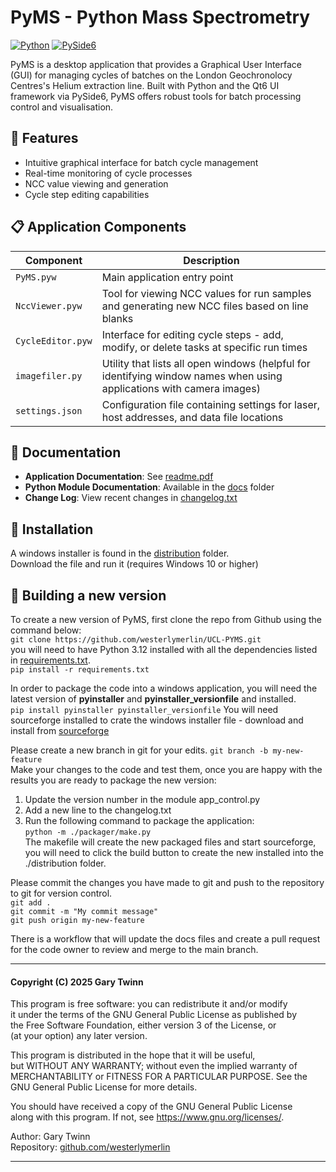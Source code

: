 # PyMS - Python Mass Spectrometry 

[![Python](https://img.shields.io/badge/Python-3.12-blue.svg)](https://www.python.org/)
[![PySide6](https://img.shields.io/badge/PySide6-Qt6-green.svg)](https://wiki.qt.io/Qt_for_Python)

PyMS is a desktop application that provides a Graphical User Interface (GUI) for managing cycles of batches on the
London Geochronolocy Centres's Helium extraction line. Built with Python and the Qt6 UI framework via PySide6,
PyMS offers robust tools for batch processing control and visualisation.

## 🚀 Features

- Intuitive graphical interface for batch cycle management
- Real-time monitoring of cycle processes
- NCC value viewing and generation
- Cycle step editing capabilities

## 📋 Application Components

| Component | Description |
|-----------|-------------|
| `PyMS.pyw` | Main application entry point |
| `NccViewer.pyw` | Tool for viewing NCC values for run samples and generating new NCC files based on line blanks |
| `CycleEditor.pyw` | Interface for editing cycle steps - add, modify, or delete tasks at specific run times |
| `imagefiler.py` | Utility that lists all open windows (helpful for identifying window names when using applications with camera images) |
| `settings.json` | Configuration file containing settings for laser, host addresses, and data file locations |

## 📖 Documentation

- **Application Documentation**: See [readme.pdf](./readme.pdf)
- **Python Module Documentation**: Available in the [docs](./docs/readme.md) folder
- **Change Log**: View recent changes in [changelog.txt](./changelog.txt)

## 🔧 Installation

A windows installer is found in the [distribution](./distribution) folder.  
Download the file and run it (requires Windows 10 or higher)

## 🔧 Building a new version

To create a new version of PyMS, first clone the repo from Github using the command below:  
`git clone https://github.com/westerlymerlin/UCL-PYMS.git`  
you will need to have Python 3.12 installed with all the dependencies listed in [requirements.txt](./requirements.txt).  
`pip install -r requirements.txt`  

In order to package the code into a windows application, you will need the latest version of **pyinstaller** and **pyinstaller_versionfile** and installed.  
`pip install pyinstaller pyinstaller_versionfile` 
You will need sourceforge installed to crate the windows installer file - download and install from [sourceforge](https://sourceforge.net/projects/nsis/files/NSIS%203/3.08/nsis-3.08-setup.exe/download)

Please create a new branch in git for your edits. 
`git branch -b my-new-feature`    
Make your changes to the code and test them, once you are happy with the results you are ready to package the new version:  
1. Update the version number in the module app_control.py  
2. Add a new line to the changelog.txt  
3. Run the following command to package the application:  
`python -m ./packager/make.py`  
   The makefile will create the new packaged files and start sourceforge, you will need to click the build button to create the new installed into the ./distribution folder.

Please commit the changes you have made to git and push to the repository to git for version control.  
`git add .`  
`git commit -m "My commit message"`  
`git push origin my-new-feature`

There is a workflow that will update the docs files and create a pull request for the code owner to review and merge to the main branch.

--------------

#### Copyright (C) 2025 Gary Twinn

This program is free software: you can redistribute it and/or modify  
it under the terms of the GNU General Public License as published by  
the Free Software Foundation, either version 3 of the License, or  
(at your option) any later version.  

This program is distributed in the hope that it will be useful,  
but WITHOUT ANY WARRANTY; without even the implied warranty of  
MERCHANTABILITY or FITNESS FOR A PARTICULAR PURPOSE. See the  
GNU General Public License for more details.  

You should have received a copy of the GNU General Public License  
along with this program. If not, see <https://www.gnu.org/licenses/>.


Author:  Gary Twinn  
Repository:  [github.com/westerlymerlin](https://github)

-------------

